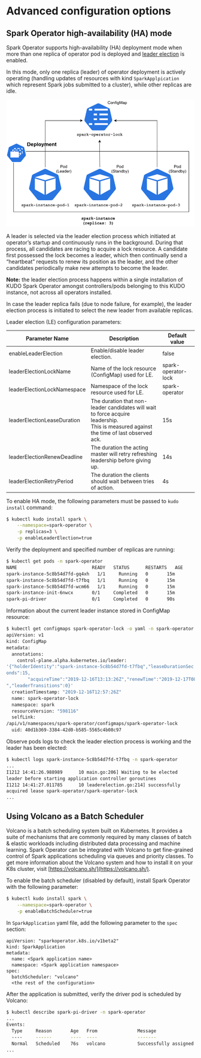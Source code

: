 # Advanced configuration options

## Spark Operator high-availability (HA) mode

Spark Operator supports high-availability (HA) deployment mode when more than one replica of operator pod is deployed and [leader election](https://en.wikipedia.org/wiki/Leader_election) is enabled. 

In this mode, only one replica (leader) of operator deployment is actively operating 
(handling updates of resources with kind `SparkApplpication` which represent Spark jobs submitted to a cluster), while other replicas are idle.

![](resources/img/ha.png)

A leader is selected via the leader election process which initiated at operator’s startup and continuously runs in the background. During that process, all candidates are racing to acquire a lock resource. A candidate first possessed the lock becomes a leader, which then continually send a “heartbeat” requests to renew its position as the leader, and the other candidates periodically make new attempts to become the leader.

**Note:** the leader election process happens within a single installation of KUDO Spark Operator amongst controllers/pods belonging to this KUDO instance, not across all operators installed.

In case the leader replica fails (due to node failure, for example), the leader election process is initiated to select the new leader from available replicas.

Leader election (LE) configuration parameters:

| Parameter Name                | Description                                                                                                                               | Default value    	|
|-----------------------------	|--------------------------------------------------------------------------------------------------------------------------------------------	|---------------------	|
| enableLeaderElection        	| Enable/disable leader election.                                                                                                            	| false               	|
| leaderElectionLockName      	| Name of the lock resource (ConfigMap) used for LE.                                                                                         	| spark-operator-lock 	|
| leaderElectionLockNamespace 	| Namespace of the lock resource used for LE.                                                                                                	| spark-operator      	|
| leaderElectionLeaseDuration 	| The duration that non-leader candidates will wait to force acquire leadership. <br>This is measured against the time of last observed ack. 	| 15s                 	|
| leaderElectionRenewDeadline 	| The duration the acting master will retry refreshing leadership before giving up.                                                          	| 14s                 	|
| leaderElectionRetryPeriod   	| The duration the clients should wait between tries of action.                                                                              	| 4s                  	|

To enable HA mode, the following parameters must be passed to `kudo install` command:
```bash
$ kubectl kudo install spark \
    --namespace=spark-operator \
    -p replicas=3 \
    -p enableLeaderElection=true

```

Verify the deployment and specified number of replicas are running:
```bash
$ kubectl get pods -n spark-operator                  
NAME                          	READY   STATUS  	RESTARTS   AGE
spark-instance-5c8b54d7fd-gq4xh   1/1     Running 	0      	15m
spark-instance-5c8b54d7fd-t7fbq   1/1     Running 	0      	15m
spark-instance-5c8b54d7fd-wcm66   1/1     Running 	0      	15m
spark-instance-init-6nwcx     	0/1     Completed   0      	15m
spark-pi-driver               	0/1     Completed   0      	90s
```

Information about the current leader instance stored in ConfigMap resource:
```bash
$ kubectl get configmaps spark-operator-lock -o yaml -n spark-operator
apiVersion: v1
kind: ConfigMap
metadata:
  annotations:
    control-plane.alpha.kubernetes.io/leader: 
'{"holderIdentity":"spark-instance-5c8b54d7fd-t7fbq","leaseDurationSec
onds":15,
        "acquireTime":"2019-12-16T13:13:26Z","renewTime":"2019-12-17T08:38:03Z
","leaderTransitions":0}'
  creationTimestamp: "2019-12-16T12:57:26Z"
  name: spark-operator-lock
  namespace: spark
  resourceVersion: "598116"
  selfLink: 
/api/v1/namespaces/spark-operator/configmaps/spark-operator-lock
  uid: 40d1b369-3384-42d0-b585-5565c4b08c97
```

Observe pods logs to check the leader election process is working and the leader has been elected:
```bash
$ kubectl logs spark-instance-5c8b54d7fd-t7fbq -n spark-operator
...
I1212 14:41:26.988989      10 main.go:206] Waiting to be elected 
leader before starting application controller goroutines
I1212 14:41:27.011785      10 leaderelection.go:214] successfully 
acquired lease spark-operator/spark-operator-lock
...

```

## Using Volcano as a Batch Scheduler

Volcano is a batch scheduling system built on Kubernetes. It provides a suite of mechanisms that are commonly required by many classes of batch & elastic workloads including distributed data processing and machine learning. Spark Operator can be integrated with Volcano to get fine-grained control of Spark applications scheduling via queues and priority classes. To get more information about the Volcano system and how to install it on your K8s cluster, visit [https://volcano.sh/](https://volcano.sh/).

To enable the batch scheduler (disabled by default), install Spark Operator with the following parameter:

```bash
$ kubectl kudo install spark \
    --namespace=spark-operator \
    -p enableBatchScheduler=true
```
In `SparkApplication` yaml file, add the following parameter to the `spec` section:
```
apiVersion: "sparkoperator.k8s.io/v1beta2"
kind: SparkApplication
metadata:
  name: <Spark application name>
  namespace: <Spark application namespace>
spec:
  batchScheduler: "volcano"
  <the rest of the configuration>
```
After the application is submitted, verify the driver pod is scheduled by Volcano:

```bash
$ kubectl describe spark-pi-driver -n spark-operator
...
Events:
  Type     Reason       Age   From               Message
  ----     ------       ----  ----               -------
  Normal   Scheduled    76s   volcano            Successfully assigned spark-operator/spark-pi-driver to <node-name>
...
```
